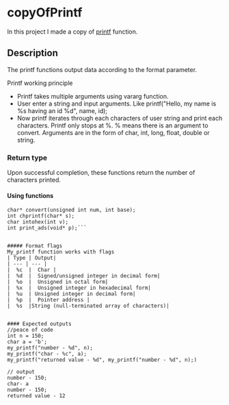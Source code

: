 # copyOfPrintf
In this project I made a copy of [printf](https://www.opennet.ru/man.shtml?topic=printf&category=3&russian=0) function.

## Description
The printf functions output data according to the format parameter.

Printf working principle

  - Printf takes multiple arguments using vararg function.
  - User enter a string and input arguments. Like printf("Hello, my name is %s having an id %d", name, id);
  - Now printf iterates through each characters of user string and print each characters. Printf only stops at %. % means there is an argument to convert. Arguments are in the form of char, int, long, float, double or string. 


### Return type
Upon successful completion, these functions return the number of characters printed.

#### Using functions
```void printfadrs(void* a);
char* convert(unsigned int num, int base);
int chprintf(char* s);
char intohex(int v);
int print_ads(void* p);```


##### Format flags
My_printf function works with flags
| Type | Output|
| --- | --- |
|  %c  |  Char |
|  %d  |  Signed/unsigned integer in decimal form|
|  %o  |  Unsigned in octal form|
|  %x  |  Unsigned integer in hexadecimal form|
|  %u  | Unsigned integer in decimal form|
|  %p  |  Pointer address |
|  %s  |String (null-terminated array of characters)|


#### Expected outputs
//peace of code
int n = 150;
char a = 'b';
my_printf("number - %d", n);
my_printf("char - %c", a);
my_printf("returned value - %d", my_printf("number - %d", n);)

// output
number - 150;
char- a
number - 150;
returned value - 12
